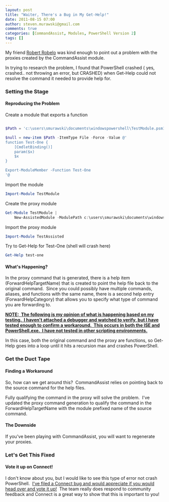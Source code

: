 ```yaml
---
layout: post
title: "Waiter, There's a Bug in My Get-Help!"
date: 2011-08-15 07:00
author: steven.murawski@gmail.com
comments: true
categories: [CommandAssist, Modules, PowerShell Version 2]
tags: []
---
```



My friend <a href="http://robertrobelo.wordpress.com/about/" target="_blank">Robert Robelo</a> was kind enough to point out a problem with the proxies created by the CommandAssist module.



In trying to research the problem, I found that PowerShell crashed ( yes, crashed.. not throwing an error, but CRASHED) when Get-Help could not resolve the command it needed to provide help for.

### Setting the Stage 

#### Reproducing the Problem

Create a module that exports a function

```powershell

$Path = 'c:\users\smurawski\documents\windowspowershell\TestModule.psm1'

$null = new-item $Path -ItemType File -Force -Value @'
function Test-One {
    [CmdletBinding()]
    param($x)
    $x
}

Export-ModuleMember -Function Test-One
'@
```

Import the module
    
```powershell
Import-Module TestModule
```
    
Create the proxy module
    
```powershell
Get-Module TestModule | 
    New-AssistedModule -ModulePath c:\users\smurawski\documents\windowspowershell\TestAssisted
```

    
Import the proxy module
    
```powershell
Import-Module TestAssisted
```
    
Try to Get-Help for Test-One (shell will crash here)
    
```powershell
Get-Help test-one
```

#### What's Happening?

In the proxy command that is generated, there is a help item (ForwardHelpTargetName) that is created to point the help file back to the original command.&#160; Since you could possibly have multiple commands, aliases, and functions with the same name, there is a second help entry (ForwardHelpCategory) that allows you to specify what type of command you are forwarding to.



**<u>NOTE:&#160; The following is my opinion of what is happening based on my testing.&#160; I haven't attached a debugger and watched to verify, but I have tested enough to confirm a workaround.&#160; This occurs in both the ISE and PowerShell.exe.&#160; I have not tested in other scripting environments.</u>**



In this case, both the original command and the proxy are functions, so Get-Help goes into a loop until it hits a recursion max and crashes PowerShell.&#160; 



### Get the Duct Tape 




#### Finding a Workaround




So, how can we get around this?&#160; CommandAssist relies on pointing back to the source command for the help files.&#160; 



Fully qualifying the command in the proxy will solve the problem.&#160; I've updated the proxy command generation to qualify the command in the ForwardHelpTargetName with the module prefixed name of the source command.



#### The Downside




If you've been playing with CommandAssist, you will want to regenerate your proxies.



### Let's Get This Fixed 




#### Vote it up on Connect!




I don't know about you, but I would like to see this type of error not crash PowerShell.&#160; <a href="https://connect.microsoft.com/PowerShell/feedback/details/684132/get-help-of-a-proxy-command-of-a-function-causes-crash" target="_blank">I've filed a Connect bug and would appreciate if you would head over and vote it up!</a>&#160; The team really does respond to community feedback and Connect is a great way to show that this is important to you!

